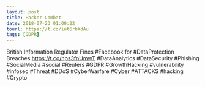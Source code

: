 ```yaml
---
layout: post
title: Hacker Combat
date: 2018-07-23 01:00:22
tourl: https://t.co/iut6rbXdAu
tags: [GDPR]
---
```

British Information Regulator Fines #Facebook for #DataProtection Breaches
https://t.co/nps3fnUmwT
#DataAnalytics #DataSecurity #Phishing #SocialMedia #social #Reuters #GDPR #GrowthHacking #vulnerability #infosec #Threat #DDoS #CyberWarfare #Cyber #ATTACKS #hacking #Crypto